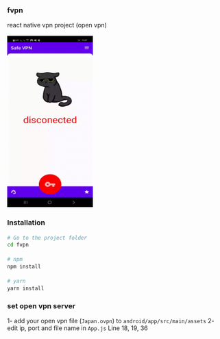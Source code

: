 ### fvpn
react native vpn project (open vpn)
<br>
<br>
<img src="https://github.com/fploit/fvpn/blob/main/fvpn.gif" width="200" height="400">
### Installation
```sh
# Go to the project folder
cd fvpn
 
# npm
npm install
 
# yarn
yarn install
```

### set open vpn server
1- add your open vpn file (```Japan.ovpn```) to ```android/app/src/main/assets```
2- edit ip, port and file name in ```App.js``` Line 18, 19, 36
